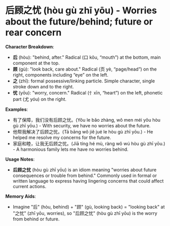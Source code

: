 # **后顾之忧 (hòu gù zhī yōu) - Worries about the future/behind; future or rear concern**

**Character Breakdown**:  
- **后** (hòu): "behind, after." Radical (口 kǒu, “mouth”) at the bottom, main component at the top.  
- **顾** (gù): "look back, care about." Radical (页 yè, “page/head”) on the right, components including “eye” on the left.  
- **之** (zhī): formal possessive/linking particle. Simple character, single stroke down and to the right.  
- **忧** (yōu): "worry, concern." Radical (忄xīn, “heart”) on the left, phonetic part (尤 yóu) on the right.

**Examples**:  
- 有了保障，我们没有后顾之忧。(Yǒu le bǎo zhàng, wǒ men méi yǒu hòu gù zhī yōu.) - With security, we have no worries about the future.  
- 他帮我解决了后顾之忧。(Tā bāng wǒ jiě jué le hòu gù zhī yōu.) - He helped me resolve my concerns for the future.  
- 家庭和睦，让我无后顾之忧。(Jiā tíng hé mù, ràng wǒ wú hòu gù zhī yōu.) - A harmonious family lets me have no worries behind.

**Usage Notes**:  
- **后顾之忧** (hòu gù zhī yōu) is an idiom meaning "worries about future consequences or trouble from behind." Commonly used in formal or written language to express having lingering concerns that could affect current actions.

**Memory Aids**:  
- Imagine "后" (hòu, behind) + "顾" (gù, looking back) = "looking back" at "之忧" (zhī yōu, worries), so "后顾之忧" (hòu gù zhī yōu) is the worry from behind or future.